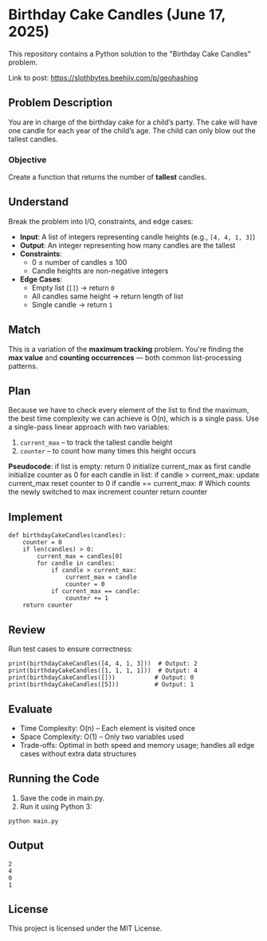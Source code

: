 # Birthday Cake Candles (June 17, 2025)

This repository contains a Python solution to the "Birthday Cake Candles" problem.

Link to post: https://slothbytes.beehiiv.com/p/geohashing

## Problem Description

You are in charge of the birthday cake for a child’s party. The cake will have one candle for each year of the child’s age. The child can only blow out the tallest candles.

### Objective

Create a function that returns the number of **tallest** candles.

## Understand

Break the problem into I/O, constraints, and edge cases:

- **Input**: A list of integers representing candle heights (e.g., `[4, 4, 1, 3]`)
- **Output**: An integer representing how many candles are the tallest
- **Constraints**:
  - 0 ≤ number of candles ≤ 100
  - Candle heights are non-negative integers
- **Edge Cases**:
  - Empty list (`[]`) → return `0`
  - All candles same height → return length of list
  - Single candle → return `1`

## Match

This is a variation of the **maximum tracking** problem. You're finding the **max value** and **counting occurrences** — both common list-processing patterns.

## Plan

Because we have to check every element of the list to find the maximum, the best time complexity we can achieve is O(n), which is a single pass. 
Use a single-pass linear approach with two variables:
1. `current_max` – to track the tallest candle height
2. `counter` – to count how many times this height occurs

**Pseudocode**:
if list is empty:
    return 0
initialize current_max as first candle
initialize counter as 0
for each candle in list:
    if candle > current_max:
        update current_max
        reset counter to 0
    if candle == current_max: # Which counts the newly switched to max
        increment counter
return counter

## Implement
```
def birthdayCakeCandles(candles):
    counter = 0
    if len(candles) > 0:
        current_max = candles[0]
        for candle in candles:
            if candle > current_max:
                current_max = candle
                counter = 0
            if current_max == candle:
                counter += 1
    return counter
```

## Review

Run test cases to ensure correctness:

```
print(birthdayCakeCandles([4, 4, 1, 3]))  # Output: 2
print(birthdayCakeCandles([1, 1, 1, 1]))  # Output: 4
print(birthdayCakeCandles([]))           # Output: 0
print(birthdayCakeCandles([5]))          # Output: 1
```

## Evaluate

- Time Complexity: O(n) – Each element is visited once
- Space Complexity: O(1) – Only two variables used
- Trade-offs: Optimal in both speed and memory usage; handles all edge cases without extra data structures

## Running the Code

1. Save the code in main.py.
2. Run it using Python 3:
```
python main.py
```

## Output
```
2
4
0
1
```

## License

This project is licensed under the MIT License.